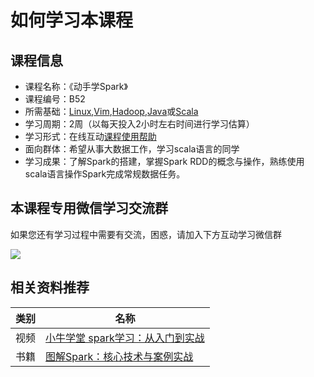 # 如何学习本课程

## 课程信息

- 课程名称：《动手学Spark》
- 课程编号：B52
- 所需基础：[Linux](/linux),[Vim](/vim),[Hadoop](/hadoop),[Java](/java)或[Scala](/scala)
- 学习周期：2周（以每天投入2小时左右时间进行学习估算）
- 学习形式：在线互动[课程使用帮助](/aboutus/help.html)
- 面向群体：希望从事大数据工作，学习scala语言的同学
- 学习成果：了解Spark的搭建，掌握Spark RDD的概念与操作，熟练使用scala语言操作Spark完成常规数据任务。

## 本课程专用微信学习交流群 

如果您还有学习过程中需要有交流，困惑，请加入下方互动学习微信群

![](./images/qrcode.jpg)

## 相关资料推荐

| 类别 | 名称                                                         |
| ---- | ------------------------------------------------------------ |
| 视频 | [小牛学堂 spark学习：从入门到实战](https://www.bilibili.com/video/BV1vb41137Yv) |
| 书籍 | [图解Spark：核心技术与案例实战](https://item.jd.com/12021791.html) |

